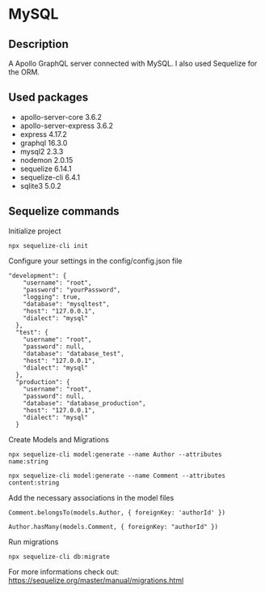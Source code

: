 # MySQL

## Description

A Apollo GraphQL server connected with MySQL. I also used Sequelize for the ORM.

## Used packages

- apollo-server-core 3.6.2
- apollo-server-express 3.6.2
- express 4.17.2
- graphql 16.3.0
- mysql2 2.3.3
- nodemon 2.0.15
- sequelize 6.14.1
- sequelize-cli 6.4.1
- sqlite3 5.0.2

## Sequelize commands

Initialize project
```
npx sequelize-cli init
```

Configure your settings in the config/config.json file
```
"development": {
    "username": "root",
    "password": "yourPassword",
    "logging": true,
    "database": "mysqltest",
    "host": "127.0.0.1",
    "dialect": "mysql"
  },
  "test": {
    "username": "root",
    "password": null,
    "database": "database_test",
    "host": "127.0.0.1",
    "dialect": "mysql"
  },
  "production": {
    "username": "root",
    "password": null,
    "database": "database_production",
    "host": "127.0.0.1",
    "dialect": "mysql"
  }
```

Create Models and Migrations
```
npx sequelize-cli model:generate --name Author --attributes name:string
```

```
npx sequelize-cli model:generate --name Comment --attributes content:string
```

Add the necessary associations in the model files
```
Comment.belongsTo(models.Author, { foreignKey: 'authorId' })
```

```
Author.hasMany(models.Comment, { foreignKey: "authorId" })
```

Run migrations
```
npx sequelize-cli db:migrate
```

For more informations check out: https://sequelize.org/master/manual/migrations.html
